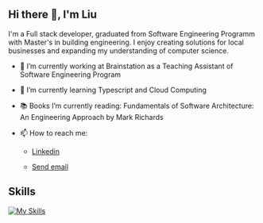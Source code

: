 ## Hi there 👋, I'm Liu

I'm a Full stack developer, graduated from Software Engineering Programm with Master's in building engineering. I enjoy creating solutions for local businesses and expanding my understanding of computer science. 

- 🔭 I’m currently working at Brainstation as a Teaching Assistant of Software Engineering Program
- 🌱 I’m currently learning Typescript and Cloud Computing
- 📚 Books I’m currently reading: Fundamentals of Software Architecture: An Engineering Approach by Mark Richards
- 📫 How to reach me: <ul>
  <li>  
  <a href="https://www.linkedin.com/in/liuladniak/" target="_blank" rel="noreferrer">Linkedin</a>
  </li> 
  <li>
    
  <a href="mailto:liuladniak@gmail.com">Send email</a>
  </li>
  </ul>
 

## Skills

<!-- SKILLS:START -->
[![My Skills](https://skillicons.dev/icons?i=react,ts,redux,js,nodejs,nextjs,mysql,postgres,mongodb,postman,html,css,sass,tailwind,d3,git,figma,jest&theme=dark&perline=9)](https://skillicons.dev)
<!-- SKILLS:END -->





